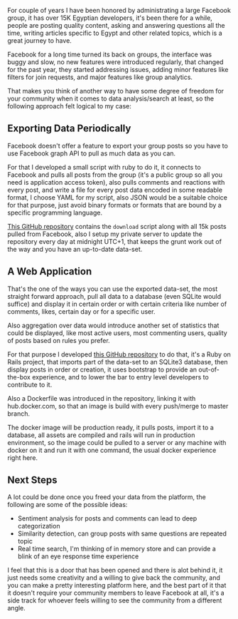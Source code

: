 
For couple of years I have been honored by administrating a large Facebook
group, it has over 15K Egyptian developers, it's been there for a while, people
are posting quality content, asking and answering questions all the time,
writing articles specific to Egypt and other related topics, which is a great
journey to have.

Facebook for a long time turned its back on groups, the interface was buggy and
slow, no new features were introduced regularly, that changed for the past
year, they started addressing issues, adding minor features like filters for
join requests, and major features like group analytics.

That makes you think of another way to have some degree of freedom for your
community when it comes to data analysis/search at least, so the following
approach felt logical to my case:

## Exporting Data Periodically

Facebook doesn't offer a feature to export your group posts so you have to use
Facebook graph API to pull as much data as you can.

For that I developed a small script with ruby to do it, it connects to Facebook
and pulls all posts from the group (it's a public group so all you need is
application access token), also pulls comments and reactions with every post,
and write a file for every post data encoded in some readable format, I choose
YAML for my script, also JSON would be a suitable choice for that purpose, just
avoid binary formats or formats that are bound by a specific programming
language.

[This GitHub repository](https://github.com/egyptian-geeks/posts) contains the
`download` script along with all 15k posts pulled from Facebook, also I setup my
private server to update the repository every day at midnight UTC+1, that keeps
the grunt work out of the way and you have an up-to-date data-set.

## A Web Application

That's the one of the ways you can use the exported data-set, the most straight
forward approach, pull all data to a database (even SQLite would suffice) and
display it in certain order or with certain criteria like number of comments,
likes, certain day or for a specific user.

Also aggregation over data would introduce another set of statistics that could
be displayed, like most active users, most commenting users, quality of posts
based on rules you prefer.

For that purpose I developed [this GitHub
repository](https://github.com/egyptian-geeks/website) to do that, it's a Ruby
on Rails project, that imports part of the data-set to an SQLite3 database, then
display posts in order or creation, it uses bootstrap to provide an
out-of-the-box experience, and to lower the bar to entry level developers to
contribute to it.

Also a Dockerfile was introduced in the repository, linking it with
hub.docker.com, so that an image is build with every push/merge to master
branch.

The docker image will be production ready, it pulls posts, import it to a
database, all assets are compiled and rails will run in production environment,
so the image could be pulled to a server or any machine with docker on it and
run it with one command, the usual docker experience right here.

## Next Steps

A lot could be done once you freed your data from the platform, the following are
some of the possible ideas:

- Sentiment analysis for posts and comments can lead to deep categorization
- Similarity detection, can group posts with same questions are repeated topic
- Real time search, I'm thinking of in memory store and can provide a blink of an
  eye response time experience

I feel that this is a door that has been opened and there is alot behind it, it
just needs some creativity and a willing to give back the community, and you can
make a pretty interesting platform here, and the best part of it that it doesn't
require your community members to leave Facebook at all, it's a side track for
whoever feels willing to see the community from a different angle.
